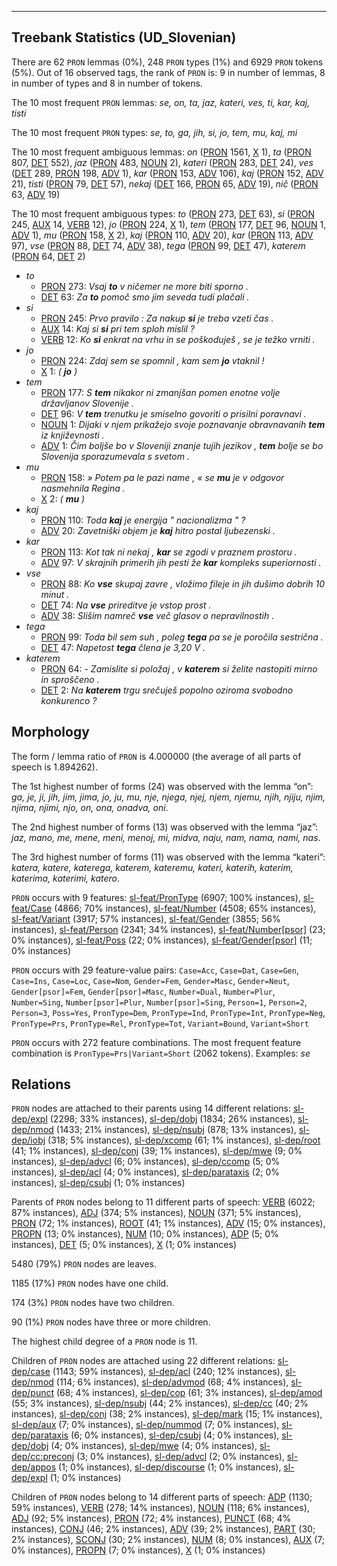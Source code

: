 

--------------------------------------------------------------------------------

## Treebank Statistics (UD_Slovenian)

There are 62 `PRON` lemmas (0%), 248 `PRON` types (1%) and 6929 `PRON` tokens (5%).
Out of 16 observed tags, the rank of `PRON` is: 9 in number of lemmas, 8 in number of types and 8 in number of tokens.

The 10 most frequent `PRON` lemmas: <em>se, on, ta, jaz, kateri, ves, ti, kar, kaj, tisti</em>

The 10 most frequent `PRON` types:  <em>se, to, ga, jih, si, jo, tem, mu, kaj, mi</em>

The 10 most frequent ambiguous lemmas: <em>on</em> ([PRON]() 1561, [X]() 1), <em>ta</em> ([PRON]() 807, [DET]() 552), <em>jaz</em> ([PRON]() 483, [NOUN]() 2), <em>kateri</em> ([PRON]() 283, [DET]() 24), <em>ves</em> ([DET]() 289, [PRON]() 198, [ADV]() 1), <em>kar</em> ([PRON]() 153, [ADV]() 106), <em>kaj</em> ([PRON]() 152, [ADV]() 21), <em>tisti</em> ([PRON]() 79, [DET]() 57), <em>nekaj</em> ([DET]() 166, [PRON]() 65, [ADV]() 19), <em>nič</em> ([PRON]() 63, [ADV]() 19)

The 10 most frequent ambiguous types:  <em>to</em> ([PRON]() 273, [DET]() 63), <em>si</em> ([PRON]() 245, [AUX]() 14, [VERB]() 12), <em>jo</em> ([PRON]() 224, [X]() 1), <em>tem</em> ([PRON]() 177, [DET]() 96, [NOUN]() 1, [ADV]() 1), <em>mu</em> ([PRON]() 158, [X]() 2), <em>kaj</em> ([PRON]() 110, [ADV]() 20), <em>kar</em> ([PRON]() 113, [ADV]() 97), <em>vse</em> ([PRON]() 88, [DET]() 74, [ADV]() 38), <em>tega</em> ([PRON]() 99, [DET]() 47), <em>katerem</em> ([PRON]() 64, [DET]() 2)


* <em>to</em>
  * [PRON]() 273: <em>Vsaj <b>to</b> v ničemer ne more biti sporno .</em>
  * [DET]() 63: <em>Za <b>to</b> pomoč smo jim seveda tudi plačali .</em>
* <em>si</em>
  * [PRON]() 245: <em>Prvo pravilo : Za nakup <b>si</b> je treba vzeti čas .</em>
  * [AUX]() 14: <em>Kaj si <b>si</b> pri tem sploh mislil ?</em>
  * [VERB]() 12: <em>Ko <b>si</b> enkrat na vrhu in se poškoduješ , se je težko vrniti .</em>
* <em>jo</em>
  * [PRON]() 224: <em>Zdaj sem se spomnil , kam sem <b>jo</b> vtaknil !</em>
  * [X]() 1: <em>( <b>jo</b> )</em>
* <em>tem</em>
  * [PRON]() 177: <em>S <b>tem</b> nikakor ni zmanjšan pomen enotne volje državljanov Slovenije .</em>
  * [DET]() 96: <em>V <b>tem</b> trenutku je smiselno govoriti o prisilni poravnavi .</em>
  * [NOUN]() 1: <em>Dijaki v njem prikažejo svoje poznavanje obravnavanih <b>tem</b> iz književnosti .</em>
  * [ADV]() 1: <em>Čim boljše bo v Sloveniji znanje tujih jezikov , <b>tem</b> bolje se bo Slovenija sporazumevala s svetom .</em>
* <em>mu</em>
  * [PRON]() 158: <em>» Potem pa le pazi name , « se <b>mu</b> je v odgovor nasmehnila Regina .</em>
  * [X]() 2: <em>( <b>mu</b> )</em>
* <em>kaj</em>
  * [PRON]() 110: <em>Toda <b>kaj</b> je energija " nacionalizma " ?</em>
  * [ADV]() 20: <em>Zavetniški objem je <b>kaj</b> hitro postal ljubezenski .</em>
* <em>kar</em>
  * [PRON]() 113: <em>Kot tak ni nekaj , <b>kar</b> se zgodi v praznem prostoru .</em>
  * [ADV]() 97: <em>V skrajnih primerih jih pesti že <b>kar</b> kompleks superiornosti .</em>
* <em>vse</em>
  * [PRON]() 88: <em>Ko <b>vse</b> skupaj zavre , vložimo fileje in jih dušimo dobrih 10 minut .</em>
  * [DET]() 74: <em>Na <b>vse</b> prireditve je vstop prost .</em>
  * [ADV]() 38: <em>Slišim namreč <b>vse</b> več glasov o nepravilnostih .</em>
* <em>tega</em>
  * [PRON]() 99: <em>Toda bil sem suh , poleg <b>tega</b> pa se je poročila sestrična .</em>
  * [DET]() 47: <em>Napetost <b>tega</b> člena je 3,20 V .</em>
* <em>katerem</em>
  * [PRON]() 64: <em>- Zamislite si položaj , v <b>katerem</b> si želite nastopiti mirno in sproščeno .</em>
  * [DET]() 2: <em>Na <b>katerem</b> trgu srečuješ popolno oziroma svobodno konkurenco ?</em>

## Morphology

The form / lemma ratio of `PRON` is 4.000000 (the average of all parts of speech is 1.894262).

The 1st highest number of forms (24) was observed with the lemma “on”: <em>ga, je, ji, jih, jim, jima, jo, ju, mu, nje, njega, njej, njem, njemu, njih, njiju, njim, njima, njimi, njo, on, ona, onadva, oni</em>.

The 2nd highest number of forms (13) was observed with the lemma “jaz”: <em>jaz, mano, me, mene, meni, menoj, mi, midva, naju, nam, nama, nami, nas</em>.

The 3rd highest number of forms (11) was observed with the lemma “kateri”: <em>katera, katere, katerega, katerem, kateremu, kateri, katerih, katerim, katerima, katerimi, katero</em>.

`PRON` occurs with 9 features: [sl-feat/PronType]() (6907; 100% instances), [sl-feat/Case]() (4866; 70% instances), [sl-feat/Number]() (4508; 65% instances), [sl-feat/Variant]() (3917; 57% instances), [sl-feat/Gender]() (3855; 56% instances), [sl-feat/Person]() (2341; 34% instances), [sl-feat/Number[psor]]() (23; 0% instances), [sl-feat/Poss]() (22; 0% instances), [sl-feat/Gender[psor]]() (11; 0% instances)

`PRON` occurs with 29 feature-value pairs: `Case=Acc`, `Case=Dat`, `Case=Gen`, `Case=Ins`, `Case=Loc`, `Case=Nom`, `Gender=Fem`, `Gender=Masc`, `Gender=Neut`, `Gender[psor]=Fem`, `Gender[psor]=Masc`, `Number=Dual`, `Number=Plur`, `Number=Sing`, `Number[psor]=Plur`, `Number[psor]=Sing`, `Person=1`, `Person=2`, `Person=3`, `Poss=Yes`, `PronType=Dem`, `PronType=Ind`, `PronType=Int`, `PronType=Neg`, `PronType=Prs`, `PronType=Rel`, `PronType=Tot`, `Variant=Bound`, `Variant=Short`

`PRON` occurs with 272 feature combinations.
The most frequent feature combination is `PronType=Prs|Variant=Short` (2062 tokens).
Examples: <em>se</em>


## Relations

`PRON` nodes are attached to their parents using 14 different relations: [sl-dep/expl]() (2298; 33% instances), [sl-dep/dobj]() (1834; 26% instances), [sl-dep/nmod]() (1433; 21% instances), [sl-dep/nsubj]() (878; 13% instances), [sl-dep/iobj]() (318; 5% instances), [sl-dep/xcomp]() (61; 1% instances), [sl-dep/root]() (41; 1% instances), [sl-dep/conj]() (39; 1% instances), [sl-dep/mwe]() (9; 0% instances), [sl-dep/advcl]() (6; 0% instances), [sl-dep/ccomp]() (5; 0% instances), [sl-dep/acl]() (4; 0% instances), [sl-dep/parataxis]() (2; 0% instances), [sl-dep/csubj]() (1; 0% instances)

Parents of `PRON` nodes belong to 11 different parts of speech: [VERB]() (6022; 87% instances), [ADJ]() (374; 5% instances), [NOUN]() (371; 5% instances), [PRON]() (72; 1% instances), [ROOT]() (41; 1% instances), [ADV]() (15; 0% instances), [PROPN]() (13; 0% instances), [NUM]() (10; 0% instances), [ADP]() (5; 0% instances), [DET]() (5; 0% instances), [X]() (1; 0% instances)

5480 (79%) `PRON` nodes are leaves.

1185 (17%) `PRON` nodes have one child.

174 (3%) `PRON` nodes have two children.

90 (1%) `PRON` nodes have three or more children.

The highest child degree of a `PRON` node is 11.

Children of `PRON` nodes are attached using 22 different relations: [sl-dep/case]() (1143; 59% instances), [sl-dep/acl]() (240; 12% instances), [sl-dep/nmod]() (114; 6% instances), [sl-dep/advmod]() (68; 4% instances), [sl-dep/punct]() (68; 4% instances), [sl-dep/cop]() (61; 3% instances), [sl-dep/amod]() (55; 3% instances), [sl-dep/nsubj]() (44; 2% instances), [sl-dep/cc]() (40; 2% instances), [sl-dep/conj]() (38; 2% instances), [sl-dep/mark]() (15; 1% instances), [sl-dep/aux]() (7; 0% instances), [sl-dep/nummod]() (7; 0% instances), [sl-dep/parataxis]() (6; 0% instances), [sl-dep/csubj]() (4; 0% instances), [sl-dep/dobj]() (4; 0% instances), [sl-dep/mwe]() (4; 0% instances), [sl-dep/cc:preconj]() (3; 0% instances), [sl-dep/advcl]() (2; 0% instances), [sl-dep/appos]() (1; 0% instances), [sl-dep/discourse]() (1; 0% instances), [sl-dep/expl]() (1; 0% instances)

Children of `PRON` nodes belong to 14 different parts of speech: [ADP]() (1130; 59% instances), [VERB]() (278; 14% instances), [NOUN]() (118; 6% instances), [ADJ]() (92; 5% instances), [PRON]() (72; 4% instances), [PUNCT]() (68; 4% instances), [CONJ]() (46; 2% instances), [ADV]() (39; 2% instances), [PART]() (30; 2% instances), [SCONJ]() (30; 2% instances), [NUM]() (8; 0% instances), [AUX]() (7; 0% instances), [PROPN]() (7; 0% instances), [X]() (1; 0% instances)


